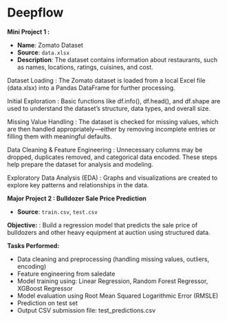 # Deepflow
**Mini Project 1 :**
- **Name**: Zomato Dataset
- **Source**: `data.xlsx`
- **Description**: The dataset contains information about restaurants, such as names, locations, ratings, cuisines, and cost.

Dataset Loading :
The Zomato dataset is loaded from a local Excel file (data.xlsx) into a Pandas DataFrame for further processing.

Initial Exploration :
Basic functions like df.info(), df.head(), and df.shape are used to understand the dataset’s structure, data types, and overall size.

Missing Value Handling :
The dataset is checked for missing values, which are then handled appropriately—either by removing incomplete entries or filling them with meaningful defaults.

Data Cleaning & Feature Engineering :
Unnecessary columns may be dropped, duplicates removed, and categorical data encoded. These steps help prepare the dataset for analysis and modeling.

Exploratory Data Analysis (EDA) :
Graphs and visualizations are created to explore key patterns and relationships in the data.

**Major Project 2 : Bulldozer Sale Price Prediction**
- **Source**: `train.csv`, `test.csv`

**Objective:** : Build a regression model that predicts the sale price of bulldozers and other heavy equipment at auction using structured data.

**Tasks Performed:**
- Data cleaning and preprocessing (handling missing values, outliers, encoding)
- Feature engineering from saledate
- Model training using:
Linear Regression,
Random Forest Regressor,
XGBoost Regressor
- Model evaluation using Root Mean Squared Logarithmic Error (RMSLE)
- Prediction on test set
- Output CSV submission file: test_predictions.csv
